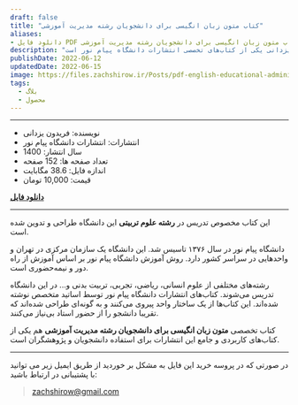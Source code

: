 ```yaml
---
draft: false
title: "کتاب متون زبان انگیسی برای دانشجویان رشته مدیریت آموزشی"
aliases: 
- دانلود فایل PDF کتاب متون زبان انگیسی برای دانشجویان رشته مدیریت آموزشی
description: "کتاب متون زبان انگیسی برای دانشجویان رشته مدیریت آموزشی نوشته فریدون یزدانی یکی از کتاب‌های تخصصی انتشارات دانشگاه پیام نور است. "
publishDate: 2022-06-12
updatedDate: 2022-06-15
image: https://files.zachshirow.ir/Posts/pdf-english-educational-administration.jpg
tags:
  - بلاگ
  - محصول
---
```


---

- نویسنده: فریدون یزدانی
- انتشارات: انتشارات دانشگاه پیام نور
- سال انتشار: 1400
- تعداد صفحه ها: 152 صفحه
- اندازه فایل: 38.6 مگابایت
- قیمت: 10,000 تومان

[**دانلود فایل**](https://zarinp.al/533272)

---

این کتاب مخصوص تدریس در **رشته علوم تربیتی** این دانشگاه طراحی و تدوین شده است.

دانشگاه پیام نور در سال ۱۳۷۶ تاسیس شد. این دانشگاه یک سازمان مرکزی در تهران و واحدهایی در سراسر کشور دارد. روش آموزش دانشگاه پیام نور بر اساس آموزش از راه دور و نیمه‌حضوری است.

رشته‌های مختلفی از علوم انسانی، ریاضی، تجربی، تربیت بدنی و... در این دانشگاه تدریس می‌شوند. کتاب‌های انتشارات دانشگاه پیام نور توسط اساتید متخصص نوشته شده‌اند. این کتاب‌ها از یک ساختار واحد پیروی می‌کنند و به گونه‌ای طراحی شده‌اند که تقریبا دانشجو را از حضور استاد بی‌نیاز می‌کنند.

کتاب تخصصی **متون زبان انگیسی برای دانشجویان رشته مدیریت آموزشی** هم یکی از کتاب‌های کاربردی و جامع این انتشارات برای استفاده دانشجویان و پژوهشگران است.

---

در صورتی که در پروسه خرید این فایل به مشکل بر خوردید از طریق ایمیل زیر می توانید با پشتیبانی در ارتباط باشید: 

> zachshirow@gmail.com

